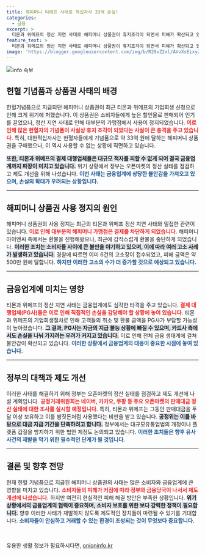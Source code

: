 ```yaml
---
title: 해피머니 티메프 사태로 적십자사 33억 손실!
categories:
  - 금융
excerpt: >
  티몬과 위메프의 정산 지연 사태로 해피머니 상품권이 휴지조각이 되면서 피해가 확산되고 있다. 경찰이 수사에 착수한 가운데, 33억 원 규모의 상품권을 구매한 대한적십자사도 불똥이 튀었다. 금융권도 타격 우려 속에 대책 마련에 나선다.
feature_text: >
  티몬과 위메프의 정산 지연 사태로 해피머니 상품권이 휴지조각이 되면서 피해가 확산되고 있다. 경찰이 수사에 착수한 가운데, 33억 원 규모의 상품권을 구매한 대한적십자사도 불똥이 튀었다. 금융권도 타격 우려 속에 대책 마련에 나선다.
image: 'https://blogger.googleusercontent.com/img/b/R29vZ2xl/AVvXsEixyZcFfHzMRdzZMjFBmAUKJYCLCGyLL1o632UiGVXcaFdKo_bkvkuCioo0uUKlGfBVcT3P84aROyZIXSBEx3Aw5nCQ3pTgDom1WDC4m8eifvWiAmWEEVb4x6G_l8C0QH225ldMjyaFvpxGEBGNO37VmDTDMHGhJPq73UglMfDca1-0aw/s1600/blogspot.png'
---
```


<p><img src="https://blogger.googleusercontent.com/img/b/R29vZ2xl/AVvXsEixyZcFfHzMRdzZMjFBmAUKJYCLCGyLL1o632UiGVXcaFdKo_bkvkuCioo0uUKlGfBVcT3P84aROyZIXSBEx3Aw5nCQ3pTgDom1WDC4m8eifvWiAmWEEVb4x6G_l8C0QH225ldMjyaFvpxGEBGNO37VmDTDMHGhJPq73UglMfDca1-0aw/s1600/blogspot.png" alt="info 속보" /></p>

<h2 data-ke-size="size26">헌혈 기념품과 상품권 사태의 배경</h2>

<p data-ke-size="size16">헌혈기념품으로 지급되던 해피머니 상품권이 최근 티몬과 위메프의 기업회생 신청으로 인해 크게 위기에 처했습니다. 이 상품권은 소비자들에게 높은 할인율로 판매되어 인기를 끌었으나, 정산 지연 사태로 인해 대부분의 가맹점에서 사용이 정지되었습니다. <b><span style="color: #ee2323;">이로 인해 많은 헌혈자의 기념품이 사실상 휴지 조각이 되었다는 사실이 큰 충격을 주고 있습니다.</span></b> 특히, 대한적십자사는 헌혈자들에게 기념품으로 약 33억 원에 달하는 해피머니 상품권을 구매했으나, 이 역시 사용할 수 없는 상황에 직면하고 있습니다.</p>

<p><b><span style="background-color: #21538527;">또한, 티몬과 위메프의 결제 대행업체들은 대규모 적자를 피할 수 없게 되어 결국 금융업계까지 파장이 미치고 있습니다.</span></b> 위기 상황에서 정부는 오픈마켓의 정산 실태를 점검하고 제도 개선을 위해 나섰습니다. <b><span style="color: #1a5490;">이번 사태는 금융업계에 상당한 불안감을 가져오고 있으며, 손실의 확대가 우려되는 상황입니다.</span></b></p>

<hr>

<h2 data-ke-size="size26">해피머니 상품권 사용 정지의 원인</h2>

<p data-ke-size="size16">해피머니 상품권의 사용 정지는 최근의 티몬과 위메프 정산 지연 사태와 밀접한 관련이 있습니다. <b><span style="color: #ee2323;">이로 인해 대부분의 해피머니 가맹점은 결제를 차단하게 되었습니다.</span></b> 해피머니아이엔씨 측에서는 환불을 진행해왔으나, 최근에 갑작스럽게 환불을 중단하게 되었습니다. <b><span style="background-color: #21538527;">이러한 조치는 소비자들 사이에 큰 불만을 야기하고 있으며, 이에 따라 여러 고소 사례가 발생하고 있습니다.</span></b> 경찰에 따르면 이미 6건의 고소장이 접수되었고, 피해 금액은 약 500만 원에 달합니다. <b><span style="color: #1a5490;">하지만 이러한 고소의 수가 더 증가할 것으로 예상되고 있습니다.</span></b></p>

<hr>

<h2 data-ke-size="size26">금융업계에 미치는 영향</h2>

<p data-ke-size="size16">티몬과 위메프의 정산 지연 사태는 금융업계에도 심각한 타격을 주고 있습니다. <b><span style="color: #ee2323;">결제 대행업체(PG사)들은 이로 인해 직접적인 손실을 감당해야 할 상황에 놓여 있습니다.</span></b> 티몬과 위메프의 기업회생절차로 인해 고객들의 취소 및 환불 금액을 PG사가 부담할 가능성이 높아졌습니다. <b><span style="background-color: #21538527;">그 결과, PG사는 자금의 지급 불능 상황에 빠질 수 있으며, 카드사 측에서도 손실을 나눠 가지려는 우려가 커지고 있습니다.</span></b> 이로 인해 전체 금융 생태계에 걸쳐 불안감이 확산되고 있습니다. <b><span style="color: #1a5490;">이러한 상황에서 금융업계의 대응이 중요한 시점에 놓여 있습니다.</span></b></p>

<hr>

<h2 data-ke-size="size26">정부의 대책과 제도 개선</h2>

<p data-ke-size="size16">이러한 사태를 해결하기 위해 정부는 오픈마켓의 정산 실태를 점검하고 제도 개선에 나설 계획입니다. <b><span style="color: #ee2323;">공정거래위원회는 네이버, 카카오, 쿠팡 등 주요 오픈마켓의 판매대금 정산 실태에 대한 조사를 실시할 예정입니다.</span></b> 특히, 티몬과 위메프는 그동안 판매대금을 두 달 이상 보유하고 이를 쌈짓돈처럼 사용했다는 비판을 받고 있습니다. <b><span style="background-color: #21538527;">공정위는 이를 바탕으로 대금 지급 기간을 단축하려고 합니다.</span></b> 정부에서는 대규모유통업법의 개정이나 플랫폼 갑질을 방지하기 위한 법안 제정도 논의되고 있습니다. <b><span style="color: #1a5490;">이러한 조치들은 향후 유사 사건의 재발을 막기 위한 필수적인 단계가 될 것입니다.</span></b></p>

<hr>

<h2 data-ke-size="size26">결론 및 향후 전망</h2>

<p data-ke-size="size16">현재 헌혈 기념품으로 지급된 해피머니 상품권의 사태는 많은 소비자와 금융업계에 큰 영향을 미치고 있습니다. <b><span style="color: #ee2323;">소비자들의 피해가 커짐에 따라 정부와 금융당국이 나서서 제도 개선에 나섰습니다.</span></b> 하지만 여전히 현실적인 피해 해결 방안은 부족한 상황입니다. <b><span style="background-color: #21538527;">위기 상황에서의 금융업계의 협력이 중요하며, 소비자 보호를 위한 보다 강력한 정책이 필요합니다.</span></b> 향후 이러한 사태가 재발하지 않도록 제도적인 장치들이 마련될 수 있기를 기대합니다. <b><span style="color: #1a5490;">소비자들이 안심하고 거래할 수 있는 환경이 조성되는 것이 무엇보다 중요합니다.</span></b></p>

<p data-ke-size="size16">&nbsp;</p>
유용한 생활 정보가 필요하시다면, <a href="https://onioninfo.kr" rel="dofollow">onioninfo.kr</a>



